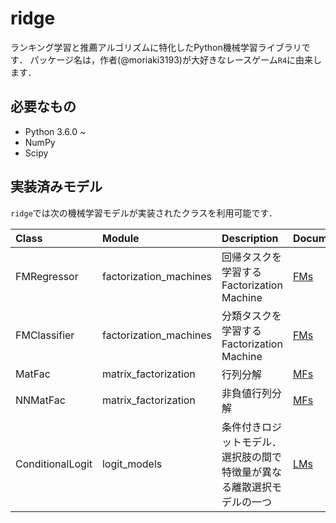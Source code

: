 # ridge
ランキング学習と推薦アルゴリズムに特化したPython機械学習ライブラリです．
パッケージ名は，作者(@moriaki3193)が大好きなレースゲーム`R4`に由来します．

## 必要なもの
- Python 3.6.0 ~
- NumPy
- Scipy

## 実装済みモデル
`ridge`では次の機械学習モデルが実装されたクラスを利用可能です．

| Class | Module | Description | Document |
|:------|:-------|:------------|:---------|
| FMRegressor | factorization_machines | 回帰タスクを学習するFactorization Machine | [FMs](./docs/FactorizationMachines.md) |
| FMClassifier | factorization_machines | 分類タスクを学習するFactorization Machine | [FMs](./docs/FactorizationMachines.md) |
| MatFac | matrix_factorization | 行列分解 | [MFs](./docs/MatrixFactorization.md) |
| NNMatFac | matrix_factorization | 非負値行列分解 | [MFs](./docs/MatrixFactorization.md) |
| ConditionalLogit | logit_models | 条件付きロジットモデル．選択肢の間で特徴量が異なる離散選択モデルの一つ | [LMs](./docs/LogitModels.md) |